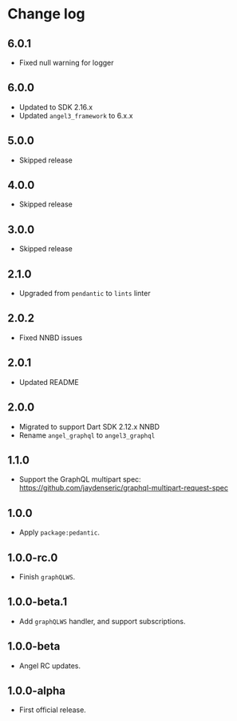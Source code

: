 # Change log

## 6.0.1

* Fixed null warning for logger

## 6.0.0

* Updated to SDK 2.16.x
* Updated `angel3_framework` to 6.x.x

## 5.0.0

* Skipped release

## 4.0.0

* Skipped release

## 3.0.0

* Skipped release

## 2.1.0

* Upgraded from `pendantic` to `lints` linter

## 2.0.2

* Fixed NNBD issues

## 2.0.1

* Updated README

## 2.0.0

* Migrated to support Dart SDK 2.12.x NNBD
* Rename `angel_graphql` to `angel3_graphql`

## 1.1.0

* Support the GraphQL multipart spec: <https://github.com/jaydenseric/graphql-multipart-request-spec>

## 1.0.0

* Apply `package:pedantic`.

## 1.0.0-rc.0

* Finish `graphQLWS`.

## 1.0.0-beta.1

* Add `graphQLWS` handler, and support subscriptions.

## 1.0.0-beta

* Angel RC updates.

## 1.0.0-alpha

* First official release.
